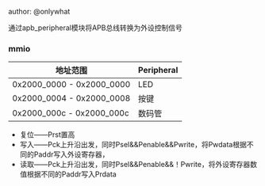 author: @onlywhat

通过apb_peripheral模块将APB总线转换为外设控制信号

### mmio
| 地址范围                   | Peripheral       |
|---------------------------|-----------------|
| 0x2000_0000 - 0x2000_0000 | LED             |
| 0x2000_0004 - 0x2000_0008 | 按键             |
| 0x2000_000c - 0x2000_000c | 数码管            |

- 复位——Prst置高
- 写入——Pck上升沿出发，同时Psel&&Penable&&Pwrite，将Pwdata根据不同的Paddr写入外设寄存器，
- 读取——Pck上升沿出发，同时Psel&&Penable&&！Pwrite，将外设寄存器数值根据不同的Paddr写入Prdata
